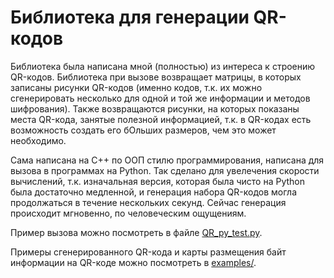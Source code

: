 # Библиотека для генерации QR-кодов
Библиотека была написана мной (полностью) из интереса к строению QR-кодов. Библиотека при вызове возвращает матрицы, в которых
записаны рисунки QR-кодов (именно кодов, т.к. их можно сгенерировать несколько для одной и той же информации и методов
шифрования). Также возвращаются рисунки, на которых показаны места QR-кода, занятые полезной информацией, т.к. в
QR-кодах есть возможность создать его бОльших размеров, чем это может необходимо.


Сама написана на C++ по ООП стилю программирования, написана для вызова в программах на Python. 
Так сделано для увелечения скорости вычислений, т.к. изначальная версия, которая была чисто на Python была достаточно
медленной, и генерация набора QR-кодов могла продолжаться в течение нескольких секунд. Сейчас генерация происходит
мгновенно, по человеческим ощущениям.


Пример вызова можно посмотреть в файле [QR_py_test.py](https://github.com/Aleksandr-qefy/qr-module-using/blob/dostavka/QR_py_test/QR_py_test.py).


Примеры сгенерированного QR-кода и карты размещения байт информации на QR-коде можно 
посмотреть в [examples/](https://github.com/Aleksandr-qefy/qr-module-using/tree/dostavka/examples).

